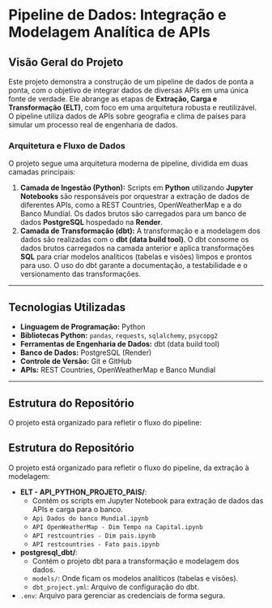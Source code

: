 # Pipeline de Dados: Integração e Modelagem Analítica de APIs

## Visão Geral do Projeto
Este projeto demonstra a construção de um pipeline de dados de ponta a ponta, com o objetivo de integrar dados de diversas APIs em uma única fonte de verdade. Ele abrange as etapas de **Extração, Carga e Transformação (ELT)**, com foco em uma arquitetura robusta e reutilizável. O pipeline utiliza dados de APIs sobre geografia e clima de países para simular um processo real de engenharia de dados.

### Arquitetura e Fluxo de Dados
O projeto segue uma arquitetura moderna de pipeline, dividida em duas camadas principais:

1.  **Camada de Ingestão (Python):** Scripts em **Python** utilizando **Jupyter Notebooks** são responsáveis por orquestrar a extração de dados de diferentes APIs, como a REST Countries, OpenWeatherMap e a do Banco Mundial. Os dados brutos são carregados para um banco de dados **PostgreSQL** hospedado na **Render**.
2.  **Camada de Transformação (dbt):** A transformação e a modelagem dos dados são realizadas com o **dbt (data build tool)**. O dbt consome os dados brutos carregados na camada anterior e aplica transformações **SQL** para criar modelos analíticos (tabelas e visões) limpos e prontos para uso. O uso do dbt garante a documentação, a testabilidade e o versionamento das transformações.

---

## Tecnologias Utilizadas
-   **Linguagem de Programação:** Python
-   **Bibliotecas Python:** `pandas`, `requests`, `sqlalchemy`, `psycopg2`
-   **Ferramentas de Engenharia de Dados:** dbt (data build tool)
-   **Banco de Dados:** PostgreSQL (Render)
-   **Controle de Versão:** Git e GitHub
-   **APIs:** REST Countries, OpenWeatherMap e Banco Mundial

---

## Estrutura do Repositório
O projeto está organizado para refletir o fluxo do pipeline:

## Estrutura do Repositório

O projeto está organizado para refletir o fluxo do pipeline, da extração à modelagem:

-   **ELT - API_PYTHON_PROJETO_PAIS/**:
    -   Contém os scripts em Jupyter Notebook para extração de dados das APIs e carga para o banco.
    -   `Api Dados do banco Mundial.ipynb`
    -   `API OpenWeatherMap - Dim Tempo na Capital.ipynb`
    -   `API restcountries - Dim pais.ipynb`
    -   `API restcountries - Fato pais.ipynb`
-   **postgresql_dbt/**:
    -   Contém o projeto dbt para a transformação e modelagem dos dados.
    -   `models/`: Onde ficam os modelos analíticos (tabelas e visões).
    -   `dbt_project.yml`: Arquivo de configuração do dbt.
-   `.env`: Arquivo para gerenciar as credenciais de forma segura.

